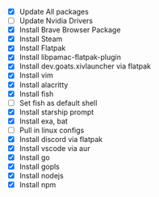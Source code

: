 - [x] Update All packages
- [ ] Update Nvidia Drivers
- [x] Install Brave Browser Package
- [x] Install Steam
- [x] Install Flatpak
- [x] Install libpamac-flatpak-plugin
- [x] Install dev.goats.xivlauncher via flatpak
- [x] Install vim
- [x] Install alacritty
- [x] Install fish
- [ ] Set fish as default shell
- [x] Install starship prompt
- [x] Install exa, bat
- [ ] Pull in linux configs
- [x] Install discord via flatpak
- [x] Install vscode via aur
- [x] Install go
- [x] Install gopls
- [x] Install nodejs
- [x] Install npm
